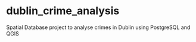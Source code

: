 # dublin_crime_analysis
Spatial Database project to analyse crimes in Dublin using PostgreSQL and QGIS
